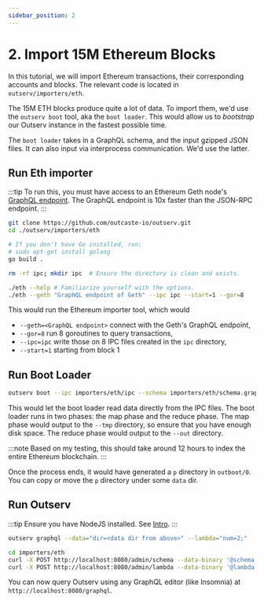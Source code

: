 ```yaml
---
sidebar_position: 2
---
```


# 2. Import 15M Ethereum Blocks

In this tutorial, we will import Ethereum transactions, their corresponding
accounts and blocks. The relevant code is located in `outserv/importers/eth`.

The 15M ETH blocks produce quite a lot of data. To import them, we'd use the
`outserv boot` tool, aka the `boot loader`. This would allow us to *bootstrap*
our Outserv instance in the fastest possible time.

The `boot loader` takes in a GraphQL schema, and the input gzipped JSON files.
It can also input via interprocess communication. We'd use the latter.

## Run Eth importer

:::tip
To run this, you must have access to an Ethereum Geth node's [GraphQL
endpoint](geth). The GraphQL endpoint is 10x faster than the JSON-RPC endpoint.
:::
```bash
git clone https://github.com/outcaste-io/outserv.git
cd ./outserv/importers/eth

# If you don't have Go installed, run:
# sudo apt-get install golang
go build .

rm -rf ipc; mkdir ipc  # Ensure the directory is clean and exists.

./eth --help # Familiarize yourself with the options.
./eth --geth "GraphQL endpoint of Geth" --ipc ipc --start=1 --gor=8
```

This would run the Ethereum importer tool, which would
- `--geth=<GraphQL endpoint>` connect with the Geth's GraphQL endpoint,
- `--gor=8` run 8 goroutines to query transactions,
- `--ipc=ipc` write those on 8 IPC files created in the `ipc` directory,
- `--start=1` starting from block 1

## Run Boot Loader

```bash
outserv boot --ipc importers/eth/ipc --schema importers/eth/schema.graphql --out outboot
```

This would let the boot loader read data directly from the IPC files. The boot
loader runs in two phases: the map phase and the reduce phase. The map phase
would output to the `--tmp` directory, so ensure that you have enough disk
space. The reduce phase would output to the `--out` directory.

:::note
Based on my testing, this should take around 12 hours to index the entire
Ethereum blockchain.
:::

Once the process ends, it would have generated a `p` directory in `outboot/0`.
You can copy or move the `p` directory under some `data` dir.

## Run Outserv

:::tip
Ensure you have NodeJS installed. See [Intro](/docs/intro).
:::
```bash
outserv graphql --data="dir=<data dir from above>" --lambda="num=2;"

cd importers/eth
curl -X POST http://localhost:8080/admin/schema --data-binary '@schema.graphql'
curl -X POST http://localhost:8080/admin/lambda --data-binary '@lambda.js'
```

You can now query Outserv using any GraphQL editor (like Insomnia) at
`http://localhost:8080/graphql`.
